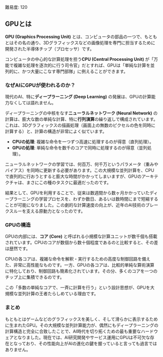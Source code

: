 難易度: 120

## GPUとは

**GPU (Graphics Processing Unit)** とは、コンピュータの部品の一つで、もともとはその名の通り、3Dグラフィックスなどの画像処理を専門に担当するために開発された半導体チップ（プロセッサ）です。

コンピュータの中心的な計算処理を担う**CPU (Central Processing Unit)** が「万能で複雑な処理を逐次的に行う司令官」だとすれば、GPUは「単純な計算を並列的に、かつ大量にこなす専門部隊」に例えることができます。

### なぜAIにGPUが使われるのか？

現代のAI、特に**ディープラーニング (Deep Learning)** の発展は、GPUの計算能力なくしては語れません。

ディープラーニングの中核をなす**ニューラルネットワーク (Neural Network)** の計算は、膨大な数の単純な計算、特に**行列演算**の繰り返しで構成されています。これは、3Dグラフィックスの描画処理（画面上の無数のピクセルの色を同時に計算する）と、計算の構造が非常によく似ています。

*   **CPUの処理**: 複雑な命令を一つずつ高速に処理するのが得意（直列処理）。
*   **GPUの処理**: 単純な命令を数千のコアで同時に処理するのが得意（並列処理）。

ニューラルネットワークの学習では、何百万、何千万というパラメータ（重みやバイアス）を同時に更新する必要があります。この大規模な並列計算を、CPUで直列的に行おうとすると膨大な時間がかかってしまいますが、GPUのアーキテクチャは、まさにこの種のタスクに最適だったのです。

結果として、GPUを利用することで、従来は数週間から数ヶ月かかっていたディープラーニングの学習プロセスを、わずか数日、あるいは数時間にまで短縮することが可能になりました。この劇的な計算速度の向上が、近年のAI技術のブレークスルーを支える原動力となったのです。

### GPUの構造

GPUの内部には、**コア (Core)** と呼ばれる小規模な計算ユニットが数千個も搭載されています。CPUのコアが数個から数十個程度であるのと比較すると、その差は歴然です。

CPUの各コアは、複雑な命令を解釈・実行するための高度な制御回路を備えた、非常に高性能なものです。一方、GPUの各コアは、比較的単純な算術演算に特化しており、制御回路も簡素化されています。その分、多くのコアを一つのチップ上に集積できるのです。

この「多数の単純なコアで、一斉に計算を行う」という設計思想が、GPUを大規模な並列計算の王者たらしめている理由です。

### まとめ

もともとはゲームなどのグラフィックスを美しく、そして滑らかに表示するために生まれたGPU。その大規模な並列計算能力が、偶然にもディープラーニングの計算構造と完全に合致したことで、AI時代を切り拓くための最も重要なハードウェアとなりました。現在では、AI研究開発やサービス運用にGPUは不可欠な存在となっており、その性能向上がAIの進化の鍵を握っていると言っても過言ではありません。